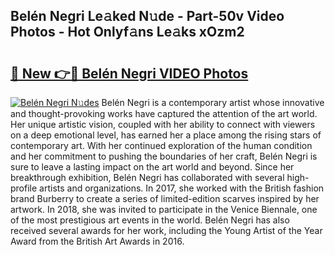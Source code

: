 ## Belén Negri Le𝚊ked N𝚞de - Part-50v Video Photos - Hot Onlyf𝚊ns Le𝚊ks xOzm2

# <h2><a href="http://ac12721.deff.icu/?id=Bel%c3%a9n+Negri">🔗 New 👉🔴 Belén Negri VIDEO Photos</a></h2>

[![Belén Negri N𝚞des](https://i.imgur.com/rIISA9y.gif)](http://ac12721.deff.icu/?id=Bel%c3%a9n+Negri)
Belén Negri is a contemporary artist whose innovative and thought-provoking works have captured the attention of the art world. Her unique artistic vision, coupled with her ability to connect with viewers on a deep emotional level, has earned her a place among the rising stars of contemporary art. With her continued exploration of the human condition and her commitment to pushing the boundaries of her craft, Belén Negri is sure to leave a lasting impact on the art world and beyond. Since her breakthrough exhibition, Belén Negri has collaborated with several high-profile artists and organizations. In 2017, she worked with the British fashion brand Burberry to create a series of limited-edition scarves inspired by her artwork. In 2018, she was invited to participate in the Venice Biennale, one of the most prestigious art events in the world. Belén Negri has also received several awards for her work, including the Young Artist of the Year Award from the British Art Awards in 2016.
